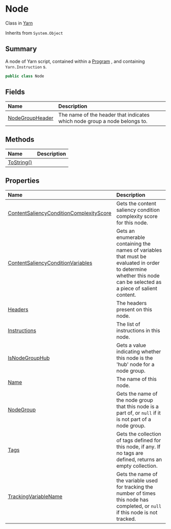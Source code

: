 # Node

Class in [Yarn](/docs/api/csharp/yarn.md)

Inherits from `System.Object`

## Summary


A node of Yarn script, contained within a  <a href="yarn.program.md">Program</a> , and
containing  `Yarn.Instruction` s.


```csharp
public class Node
```

## Fields

|Name|Description|
|:---|:---|
|[NodeGroupHeader](/docs/api/csharp/yarn.node.nodegroupheader.md)|The name of the header that indicates which node group a node belongs to.|

## Methods

|Name|Description|
|:---|:---|
|[ToString()](/docs/api/csharp/yarn.node.tostring.md)||

## Properties

|Name|Description|
|:---|:---|
|[ContentSaliencyConditionComplexityScore](/docs/api/csharp/yarn.node.contentsaliencyconditioncomplexityscore.md)|Gets the content saliency condition complexity score for this node.|
|[ContentSaliencyConditionVariables](/docs/api/csharp/yarn.node.contentsaliencyconditionvariables.md)|Gets an enumerable containing the names of variables that must be evaluated in order to determine whether this node can be selected as a piece of salient content.|
|[Headers](/docs/api/csharp/yarn.node.headers.md)|The headers present on this node.|
|[Instructions](/docs/api/csharp/yarn.node.instructions.md)|The list of instructions in this node.|
|[IsNodeGroupHub](/docs/api/csharp/yarn.node.isnodegrouphub.md)|Gets a value indicating whether this node is the 'hub' node for a node group.|
|[Name](/docs/api/csharp/yarn.node.name.md)|The name of this node.|
|[NodeGroup](/docs/api/csharp/yarn.node.nodegroup.md)|Gets the name of the node group that this node is a part of, or  `null`  if it is not part of a node group.|
|[Tags](/docs/api/csharp/yarn.node.tags.md)|Gets the collection of tags defined for this node, if any. If no tags are defined, returns an empty collection.|
|[TrackingVariableName](/docs/api/csharp/yarn.node.trackingvariablename.md)|Gets the name of the variable used for tracking the number of times this node has completed, or  `null`  if this node is not tracked.|

